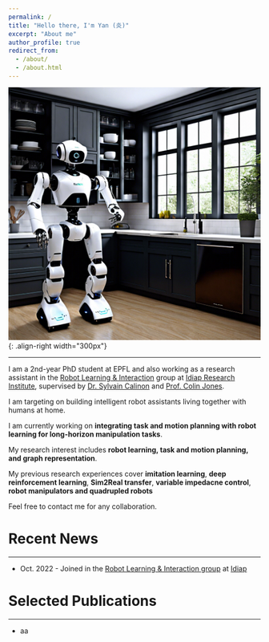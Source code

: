 ```yaml
---
permalink: /
title: "Hello there, I'm Yan (炎)"
excerpt: "About me"
author_profile: true
redirect_from: 
  - /about/
  - /about.html
---
```


![Research goals](/images/kitchen_robot.png){: .align-right width="300px"}

---
I am a 2nd-year PhD student at EPFL and also working as a research assistant in the [Robot Learning & Interaction](https://www.idiap.ch/en/scientific-research/robot-learning-and-interaction) group at [Idiap Research Institute](https://www.idiap.ch/en), supervised by [Dr. Sylvain Calinon](https://calinon.ch/index.htm) and [Prof. Colin Jones](https://people.epfl.ch/colin.jones). 

I am targeting on building intelligent robot assistants living together with humans at home. 

I am currently working on **integrating task and motion planning with robot learning for long-horizon manipulation tasks**. 

My research interest includes **robot learning, task and motion planning, and graph representation**. 

My previous research experiences cover **imitation learning**, **deep reinforcement learning**, **Sim2Real transfer**, **variable impedacne control**, **robot manipulators and quadrupled robots**

Feel free to contact me for any collaboration.

Recent News
===
---
* Oct. 2022 - Joined in the [Robot Learning & Interaction group](https://www.idiap.ch/en/scientific-research/robot-learning-and-interaction) at [Idiap](https://www.idiap.ch/en)


Selected Publications
===
---
* aa
  
